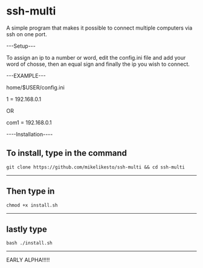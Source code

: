 # ssh-multi
A simple program that makes it possible to connect multiple computers via ssh on one port.



---Setup---

To assign an ip to a number or word, edit the config.ini file and add your word of chosse, then an equal sign and finally the ip you wish to connect.

---EXAMPLE---
  
  
  home/$USER/config.ini


  1 = 192.168.0.1

OR

  com1 = 192.168.0.1

----Installation----

To install, type in the command 
------------------
    git clone https://github.com/mikelikesto/ssh-multi && cd ssh-multi
-----------------
Then type in 
-------------------
    chmod +x install.sh
-------------------

lastly type
-------------------
    bash ./install.sh
-------------------



EARLY ALPHA!!!!! 
